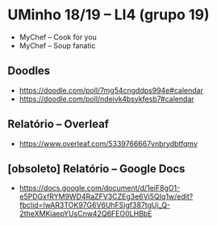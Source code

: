 <!-- ----------------------------------------------------------------------- -->

# UMinho 18/19 – LI4 (grupo 19)

* MyChef – Cook for you
* MyChef – Soup fanatic

<!-- ----------------------------------------------------------------------- -->

## Doodles

* https://doodle.com/poll/7mg54cngddps994e#calendar
* https://doodle.com/poll/ndeivk4bsykfesb7#calendar

<!-- ----------------------------------------------------------------------- -->

## Relatório – Overleaf

* https://www.overleaf.com/5339766667vnbrydbtfqmv

<!-- ----------------------------------------------------------------------- -->

## [obsoleto] Relatório – Google Docs

* https://docs.google.com/document/d/1eiF8gO1-e5PDGxfRYM9WD4RaZFV3CZEg3e6Vi5QIq1w/edit?fbclid=IwAR3TOK97G6V6UhFSigf387tgUj_Q-2theXMKjaepYUsCnw42Q6FEO0LHBbE

<!-- ----------------------------------------------------------------------- -->

